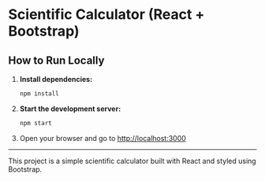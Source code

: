 # Scientific Calculator (React + Bootstrap)

## How to Run Locally

1. **Install dependencies:**
   ```bash
   npm install
   ```
2. **Start the development server:**
   ```bash
   npm start
   ```
3. Open your browser and go to [http://localhost:3000](http://localhost:3000)

---

This project is a simple scientific calculator built with React and styled using Bootstrap. 